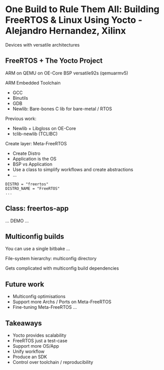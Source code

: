 # One Build to Rule Them All: Building FreeRTOS & Linux Using Yocto - Alejandro Hernandez, Xilinx

Devices with versatile architectures

## FreeRTOS + The Yocto Project

ARM on QEMU on OE-Core BSP versatile92s (qemuarmv5)

ARM Embedded Toolchain

* GCC
* Binutils
* GDB
* Newlib: Bare-bones C lib for bare-metal / RTOS

Previous work:

* Newlib + Libgloss on OE-Core
* tclib-newlib (TCLIBC)

Create layer: Meta-FreeRTOS

* Create Distro
* Application is the OS
* BSP vs Application
* Use a class to simplify workflows and create abstractions
* ...

```
DISTRO = "freertos"
DISTRO_NAME = "FreeRTOS"
...
```

## Class: freertos-app

...
DEMO
...

## Multiconfig builds

You can use a single bitbake ...

File-system hierarchy: multiconfig directory

Gets complicated with multiconfig build dependencies

## Future work

* Multiconfig optimisations
* Support more Archs / Ports on Meta-FreeRTOS
* Fine-tuning Meta-FreeRTOS
...

## Takeaways

* Yocto provides scalability
* FreeRTOS just a test-case
* Support more OS/App
* Unify workflow
* Produce an SDK
* Control over toolchain / reproducibility

